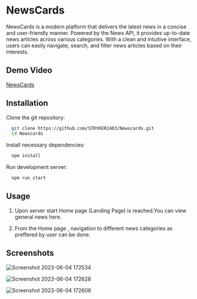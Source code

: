 
# NewsCards

NewsCards is a modern platform that delivers the latest news in a concise and user-friendly manner. Powered by the News API, it provides up-to-date news articles across various categories. With a clean and intuitive interface, users can easily navigate, search, and filter news articles based on their interests.

## Demo Video

[NewsCards](https://youtu.be/UdqfRrGV3VA)

## Installation

Clone the git repository:

```bash
  git clone https://github.com/STRYKER2403/Newscards.git
  cd Newscards
```

Install necessary dependencies:

```bash
  npm install
```

Run development server:

```bash
  npm run start
```

## Usage

1. Upon server start Home page (Landing Page) is reached.You can view general news here.

2. From the Home page , navigation to different news categories as preffered by user can be done.    

## Screenshots

![Screenshot 2023-06-04 172534](https://github.com/STRYKER2403/samplee/assets/75637474/a25dfe91-0bc5-4a6c-8be3-a74fd29c4283)


![Screenshot 2023-06-04 172628](https://github.com/STRYKER2403/samplee/assets/75637474/64d019ad-f60b-4704-a92b-d05979a6914b)


![Screenshot 2023-06-04 172606](https://github.com/STRYKER2403/samplee/assets/75637474/0ab70a76-2689-4455-8b2f-87f1b903b95e)


